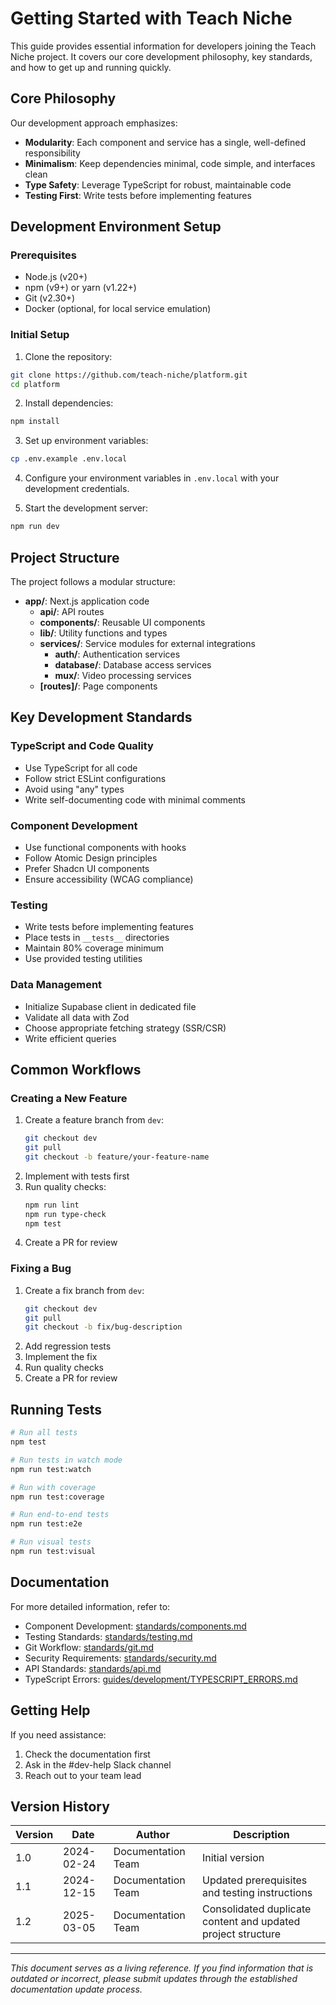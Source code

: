 # Getting Started with Teach Niche

This guide provides essential information for developers joining the Teach Niche project. It covers our core development philosophy, key standards, and how to get up and running quickly.

## Core Philosophy

Our development approach emphasizes:
- **Modularity**: Each component and service has a single, well-defined responsibility
- **Minimalism**: Keep dependencies minimal, code simple, and interfaces clean
- **Type Safety**: Leverage TypeScript for robust, maintainable code
- **Testing First**: Write tests before implementing features

## Development Environment Setup

### Prerequisites
- Node.js (v20+)
- npm (v9+) or yarn (v1.22+)
- Git (v2.30+)
- Docker (optional, for local service emulation)

### Initial Setup

1. Clone the repository:
```bash
git clone https://github.com/teach-niche/platform.git
cd platform
```

2. Install dependencies:
```bash
npm install
```

3. Set up environment variables:
```bash
cp .env.example .env.local
```

4. Configure your environment variables in `.env.local` with your development credentials.

5. Start the development server:
```bash
npm run dev
```

## Project Structure

The project follows a modular structure:

- **app/**: Next.js application code
  - **api/**: API routes
  - **components/**: Reusable UI components
  - **lib/**: Utility functions and types
  - **services/**: Service modules for external integrations
    - **auth/**: Authentication services
    - **database/**: Database access services
    - **mux/**: Video processing services
  - **[routes]/**: Page components

## Key Development Standards

### TypeScript and Code Quality
- Use TypeScript for all code
- Follow strict ESLint configurations
- Avoid using "any" types
- Write self-documenting code with minimal comments

### Component Development
- Use functional components with hooks
- Follow Atomic Design principles
- Prefer Shadcn UI components
- Ensure accessibility (WCAG compliance)

### Testing
- Write tests before implementing features
- Place tests in `__tests__` directories
- Maintain 80% coverage minimum
- Use provided testing utilities

### Data Management
- Initialize Supabase client in dedicated file
- Validate all data with Zod
- Choose appropriate fetching strategy (SSR/CSR)
- Write efficient queries

## Common Workflows

### Creating a New Feature
1. Create a feature branch from `dev`:
   ```bash
   git checkout dev
   git pull
   git checkout -b feature/your-feature-name
   ```
2. Implement with tests first
3. Run quality checks:
   ```bash
   npm run lint
   npm run type-check
   npm test
   ```
4. Create a PR for review

### Fixing a Bug
1. Create a fix branch from `dev`:
   ```bash
   git checkout dev
   git pull
   git checkout -b fix/bug-description
   ```
2. Add regression tests
3. Implement the fix
4. Run quality checks
5. Create a PR for review

## Running Tests

```bash
# Run all tests
npm test

# Run tests in watch mode
npm run test:watch

# Run with coverage
npm run test:coverage

# Run end-to-end tests
npm run test:e2e

# Run visual tests
npm run test:visual
```

## Documentation

For more detailed information, refer to:

- Component Development: [standards/components.md](../standards/components.md)
- Testing Standards: [standards/testing.md](../standards/testing.md)
- Git Workflow: [standards/git.md](../standards/git.md)
- Security Requirements: [standards/security.md](../standards/security.md)
- API Standards: [standards/api.md](../standards/api.md)
- TypeScript Errors: [guides/development/TYPESCRIPT_ERRORS.md](../guides/development/TYPESCRIPT_ERRORS.md)

## Getting Help

If you need assistance:
1. Check the documentation first
2. Ask in the #dev-help Slack channel
3. Reach out to your team lead

## Version History

| Version | Date | Author | Description |
|---------|------|--------|-------------|
| 1.0 | 2024-02-24 | Documentation Team | Initial version |
| 1.1 | 2024-12-15 | Documentation Team | Updated prerequisites and testing instructions |
| 1.2 | 2025-03-05 | Documentation Team | Consolidated duplicate content and updated project structure |

---

*This document serves as a living reference. If you find information that is outdated or incorrect, please submit updates through the established documentation update process.*
